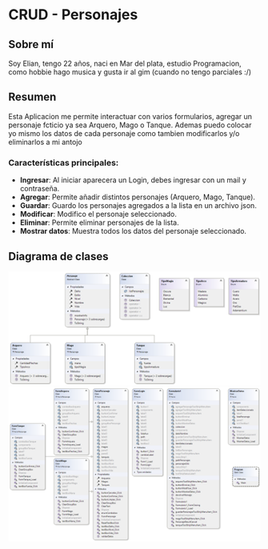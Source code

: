 # CRUD - Personajes

## Sobre mí
Soy Elian, tengo 22 años, naci en Mar del plata, estudio Programacion, como hobbie hago musica y gusta ir al gim (cuando no tengo parciales :/)

## Resumen
Esta Aplicacion me permite interactuar con varios formularios, agregar un personaje fcticio ya sea Arquero, Mago o Tanque. Ademas puedo colocar yo mismo los datos de cada personaje como tambien modificarlos y/o eliminarlos a mi antojo

### Características principales:
- **Ingresar**: Al iniciar aparecera un Login, debes ingresar con un mail y contraseña.
- **Agregar**: Permite añadir distintos personajes (Arquero, Mago, Tanque).
- **Guardar**: Guardo los personajes agregados a la lista en un archivo json.
- **Modificar**: Modifico el personaje seleccionado.
- **Eliminar**: Permite eliminar personajes de la lista.
- **Mostrar datos**: Muestra todos los datos del personaje seleccionado.

## Diagrama de clases
![Diagrama de Clases](ClassDiagram1.png)
![Diagrama de Clases2](ClassDiagram2.png)